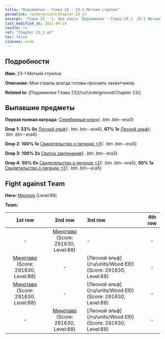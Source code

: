 ```yaml
---
title: "Подземелье - Глава 23 - 23-1 Меткий стрелок"
permalink: /Underground/Chapter 23_1/
excerpt: "Глава 23 - 1. Эра хаоса  Подземелье - Глава 23_1. 23-1 Меткий стрелок"
last_modified_at: 2021-04-14
locale: ru
ref: "Chapter 23_1.md"
toc: false
classes: wide
---
```


## Подробности

 **Имя:** 23-1 Меткий стрелок

 **Описание:** Мои стрелы всегда готовы пронзить захватчиков.

 **Related to:** [Подземелье Глава 23](/ru/Underground/Chapter 23/)

## Выпавшие предметы

 **Первая полная награда:** [Серебряный ключ](/ru/Items/con_693/){: .btn .btn--era3}

 **Drop 1:** **33% 0x** [Лесной эльф](/ru/Items/unt_201/){: .btn .btn--era4}, **67% 1x** [Лесной эльф](/ru/Items/unt_201/){: .btn .btn--era4}

 **Drop 2:** **100% 1x** [Свидетельство о легенде +3](/ru/Items/mat_88/){: .btn .btn--era5}

 **Drop 3:** **100% 2x** [Свиток заклинания](/ru/Items/con_694/){: .btn .btn--era3}

 **Drop 4:** **50% 0x** [Свидетельство о легенде +2](/ru/Items/mat_81/){: .btn .btn--era5}, **50% 1x** [Свидетельство о легенде +2](/ru/Items/mat_81/){: .btn .btn--era5}


## Fight against Team
 **Hero:** [Мюллих](/ru/heroes/Mullich/) (Level:88)

 **Team:**


  | 1st row | 2nd row | 3rd row | 4th row |
  |:----:|:----:|:----|:----:|
  | - | [Минотавр](/ru/units/Minotaur/) (Score: 291630, Level:88)  | - | - |
  | [Минотавр](/ru/units/Minotaur/) (Score: 291630, Level:88)  | - | [Лесной эльф](/ru/units/Wood Elf/) (Score: 291630, Level:88)  | - |
  | [Минотавр](/ru/units/Minotaur/) (Score: 291630, Level:88)  | - | [Лесной эльф](/ru/units/Wood Elf/) (Score: 291630, Level:88)  | - |
  | - | [Минотавр](/ru/units/Minotaur/) (Score: 291630, Level:88)  | [Лесной эльф](/ru/units/Wood Elf/) (Score: 291630, Level:88)  | - |


